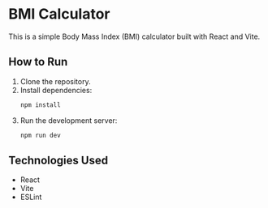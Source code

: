 # BMI Calculator

This is a simple Body Mass Index (BMI) calculator built with React and Vite.

## How to Run

1.  Clone the repository.
2.  Install dependencies:
    ```bash
    npm install
    ```
3.  Run the development server:
    ```bash
    npm run dev
    ```

## Technologies Used

*   React
*   Vite
*   ESLint